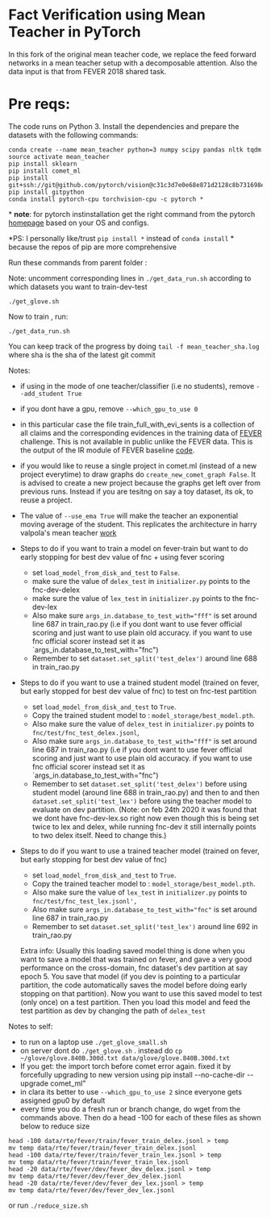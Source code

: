  
# Fact Verification using Mean Teacher in PyTorch

In this fork of the original mean teacher code, we replace the feed forward networks in a mean teacher setup with 
 a decomposable attention. Also the data input is that from FEVER 2018 shared task.
 
# Pre reqs:
 
 The code runs on Python 3. Install the dependencies and prepare the datasets with the following commands:

```
conda create --name mean_teacher python=3 numpy scipy pandas nltk tqdm
source activate mean_teacher
pip install sklearn
pip install comet_ml
pip install git+ssh://git@github.com/pytorch/vision@c31c3d7e0e68e871d2128c8b731698ed3b11b119
pip install gitpython
conda install pytorch-cpu torchvision-cpu -c pytorch *
```
\* **note**: for pytorch instinstallation get the right command from the pytorch [homepage](https://pytorch.org/) based on your OS and configs.

*PS: I personally like/trust `pip install *` instead of `conda install` * because the repos of pip are more comprehensive



Run these commands from parent folder :

Note: uncomment corresponding lines in `./get_data_run.sh` according to which datasets you want to train-dev-test

```
./get_glove.sh
```

Now to train , run:

```
./get_data_run.sh
```
You can keep track of the progress by doing `tail -f mean_teacher_sha.log` where sha is the sha of the latest git commit

Notes: 
- if using in the mode of one teacher/classifier (i.e no students), remove `--add_student True`
- if you dont have a gpu, remove `--which_gpu_to_use 0`
- in this particular case the file train_full_with_evi_sents is a collection of all claims and the corresponding
 evidences in the training data of [FEVER](http://fever.ai/) challenge. This is not available in public unlike the FEVER data. 
 This is the output of the IR module of FEVER baseline [code](http://fever.ai/task.html).
- if you would like to reuse a single project in comet.ml (instead of a new project everytime)
 to draw graphs do  `create_new_comet_graph False`. It is advised to create a new project because the graphs get left over from previous runs. Instead if you are tesitng on say a toy dataset, its ok, to reuse a project.
- The value of `--use_ema True` will make the teacher an exponential moving average of the student. This replicates the architecture in harry valpola's mean teacher [work](https://papers.nips.cc/paper/6719-mean-teachers-are-better-role-models-weight-averaged-consistency-targets-improve-semi-supervised-deep-learning-results.pdf)


- Steps to do if you want to train a model on fever-train but want to do early  stopping for best dev value of fnc + using fever scoring
    - set `load_model_from_disk_and_test` to `False`.  
    - make sure the value of `delex_test` in `initializer.py` points to the fnc-dev-delex
    - make sure the value of `lex_test` in `initializer.py` points to the fnc-dev-lex
    - Also make sure `args_in.database_to_test_with="fff"` is set around line 687 in train_rao.py
     (i.e if you dont want to use fever official scoring
    and just want to use plain old accuracy. if you want to use fnc official scorer instead set it as `args_in.database_to_test_with="fnc")
    - Remember to set `dataset.set_split('test_delex')` around line 688 in train_rao.py


- Steps to do if you want to use a trained student model (trained on fever, but early stopped for best dev value of fnc) to test on fnc-test partition
    - set `load_model_from_disk_and_test` to `True`. 
    - Copy the trained student model to :  `model_storage/best_model.pth`. 
    - Also make sure the value of `delex_test` in `initializer.py` points to `fnc/test/fnc_test_delex.jsonl`,
    - Also make sure `args_in.database_to_test_with="fff"` is set around line 687 in train_rao.py (i.e if you dont want to use fever official scoring
    and just want to use plain old accuracy. if you want to use fnc official scorer instead set it as `args_in.database_to_test_with="fnc")
    - Remember to set `dataset.set_split('test_delex')` before using student model (around line 688 in train_rao.py) and then to 
    and then `dataset.set_split('test_lex')` before using the teacher model to evaluate on dev partition. (Note: on feb 24th 2020 it was
    found that we dont have fnc-dev-lex.so right now even though this is being set twice to lex and delex, while running fnc-dev it still
    internally points to two delex itself. Need to change this.)

- Steps to do if you want to use a trained teacher model (trained on fever, but early stopping for best dev value of fnc)

    - set `load_model_from_disk_and_test` to `True`. 
    - Copy the trained teacher model to :  `model_storage/best_model.pth`. 
    - Also make sure the value of `lex_test` in `initializer.py` points to `fnc/test/fnc_test_lex.jsonl',` 
    - Also make sure `args_in.database_to_test_with="fnc"` is set around line 687 in train_rao.py
    - Remember to set `dataset.set_split('test_lex')` around line 692 in train_rao.py


   Extra info:  Usually this loading saved model
thing is done when you want to save a model that was trained on fever, and gave a very good performance on the cross-domain, fnc dataset's dev partition at say epoch 5. You save that model (if you dev is pointing to a particular partition, the code automatically saves the model before 
doing early stopping on that partition). Now you want to use this saved model to test (only once) on a test partition. Then you load this model and feed the test partition as dev by changing the path of `delex_test`  


Notes to self:
- to run on a laptop use `./get_glove_small.sh`
- on server dont do `./get_glove.sh` . instead do `cp ~/glove/glove.840B.300d.txt data/glove/glove.840B.300d.txt` 
- If you get: the import torch before comet error again. fixed it by forcefully upgrading to new version using pip install --no-cache-dir --upgrade comet_ml"
- in clara its better to use `--which_gpu_to_use 2` since everyone gets assigned gpu0 by default
- every time you do a fresh run or branch change, do wget from the commands above. Then do a head -100 for each of these files as shown below to reduce size
```
head -100 data/rte/fever/train/fever_train_delex.jsonl > temp
mv temp data/rte/fever/train/fever_train_delex.jsonl
head -100 data/rte/fever/train/fever_train_lex.jsonl > temp
mv temp data/rte/fever/train/fever_train_lex.jsonl
head -20 data/rte/fever/dev/fever_dev_delex.jsonl > temp
mv temp data/rte/fever/dev/fever_dev_delex.jsonl
head -20 data/rte/fever/dev/fever_dev_lex.jsonl > temp
mv temp data/rte/fever/dev/fever_dev_lex.jsonl

```

or run `./reduce_size.sh`

